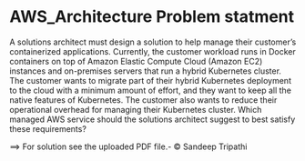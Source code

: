 # AWS_Architecture Problem statment
A solutions architect must design a solution to help manage their customer’s containerized applications. Currently, the customer workload runs in Docker containers on top of Amazon Elastic Compute Cloud (Amazon EC2) instances and on-premises servers that run a hybrid Kubernetes cluster. The customer wants to migrate part of their hybrid Kubernetes deployment to the cloud with a minimum amount of effort, and they want to keep all the native features of Kubernetes. The customer also wants to reduce their operational overhead for managing their Kubernetes cluster. Which managed AWS service should the solutions architect suggest to best satisfy these requirements?

==> For solution see the uploaded PDF file.-  © Sandeep Tripathi
